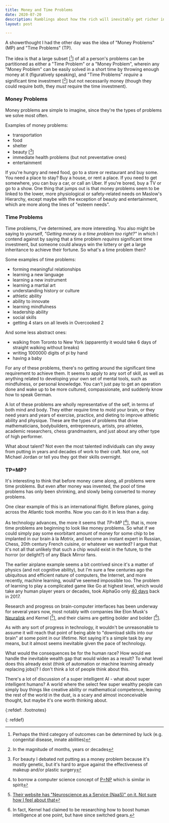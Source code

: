 ```yaml
---
title: Money and Time Problems
date: 2020-07-20
description: Ramblings about how the rich will inevitably get richer in the future.
layout: post

---
```


A showerthought I had the other day was the idea of "Money Problems" (MP) and "Time Problems" (TP).

The idea is that a large subset [[^1]] of all a person's problems can be partitioned as either a "Time Problem" or a "Money Problem", wherein any "Money Problem" can be easily solved in a short time by throwing enough money at it (figuratively speaking), and "Time Problems" *require* a significant time investment [[^2]]  but not necessarily money (though they could require both, they *must* require the time investment).

### Money Problems

Money problems are simple to imagine, since they're the types of problems we solve most often.

Examples of money problems:
* transportation
* food
* shelter
* beauty [[^3]]
* immediate health problems (but not preventative ones)
* entertainment

If you're hungry and need food, go to a store or restaurant and buy some. You need a place to stay? Buy a house, or rent a place. If you need to get somewhere, you can buy a car, or call an Uber. If you're bored, buy a TV or go to a show. One thing that jumps out is that money problems seem to be linked to the lower, more physiological or safety-related needs on Maslow's Hierarchy, except maybe with the exception of beauty and entertainment, which are more along the lines of "esteem needs".

### Time Problems

Time problems, I've determined, are more interesting. You also might be saying to yourself, _"Getting money is a time problem too right?"_ in which I contend against by saying that a time problem *requires* significant time investment, but someone could always win the lottery or get a large inheritance to achieve their fortune. So what's a time problem then?

Some examples of time problems:

* forming meaningful relationships
* learning a new language
* learning a new instrument
* learning a martial art
* understanding history or culture
* athletic ability
* ability to innovate
* learning mindfulness
* leadership ability
* social skills
* getting 4 stars on all levels in Overcooked 2

And some less abstract ones:

* walking from Toronto to New York (apparently it would take 6 days of straight walking without breaks)
* writing 1000000 digits of pi by hand
* having a baby 

For any of these problems, there's no getting around the significant time requirement to achieve them. It seems to apply to any sort of skill, as well as anything related to developing your own set of mental tools, such as mindfulness, or personal knowledge. You can't just pay to get an operation done and wake up to be more cultured, compassionate, and suddenly know how to speak German.

A lot of these problems are wholly representative of the self, in terms of both mind and body. They either require time to mold your brain, or they need years and years of exercise, practice, and dieting to improve athletic ability and physique. These are the types of problems that drive mathematicians, bodybuilders, entrepreneurs, artists, pro athletes, academic researchers, chess grandmasters, and just about any other type of high performer.

What about talent? Not even the most talented individuals can shy away from putting in years and decades of work to their craft. Not one, not Michael Jordan or  tell you they got their skills overnight.

### TP=MP?

It's interesting to think that before money came along, all problems were time problems. But even after money was invented, the pool of time problems has only been shrinking, and slowly being converted to money problems.

One clear example of this is an international flight. Before planes, going across the Atlantic took months. Now you can do it in less than a day. 

As technology advances, the more it seems that _TP=MP_ [[^4]], that is, more time problems are beginning to look like money problems. So what if we could simply pay some exorbitant amount of money for some chip to be implanted in our brain à la _Matrix_, and become an instant expert in Russian, Chess, 20th century French cuisine, or whatever we wanted? I argue that it's not all that unlikely that such a chip would exist in the future, to the horror (or delight?) of any Black Mirror fans.

The earlier airplane example seems a bit contrived since it's a matter of physics (and not cognitive ability), but I'm sure a few centuries ago the ubiquitous and efficient nature of computers, the Internet, and more recently, machine learning, would've seemed impossible too. The problem of learning to play a complicated game like Go at highest level, which would take any human player years or decades, took AlphaGo only [40 days](https://deepmind.com/blog/article/alphago-zero-starting-scratch#:~:text=After%2040%20days%20of%20self,world%20number%20one%20Ke%20Jie) back in 2017. 

Research and progress on brain-computer interfaces has been underway for several years now, most notably with companies like Elon Musk's [Neuralink](https://www.businessinsider.com/elon-musk-neuralink-brain-chip-put-in-human-within-year-2020-5) and Kernel [[^5]], and their claims are getting bolder and bolder [[^6]]. 

As with any sort of progress in technology, it wouldn't be unreasonable to assume it will reach that point of being able to "download skills into our brain" at some point in our lifetime. Not saying it's a simple task by any means, but it almost seems inevitable given the pace of technology.

What would the consequences be for the human race? How would we handle the inevitable wealth gap that would widen as a result? To what level does this already exist (think of automation or machine learning already replacing jobs)? I don't think a lot of people think about this.

There's a lot of discussion of a super intelligent AI - what about super intelligent humans? A world where the select few super wealthy people can simply buy things like creative ability or mathematical competence, leaving the rest of the world in the dust, is a scary and almost inconceivable thought, but maybe it's one worth thinking about.


{:refdef: .footnotes}

[^1]: Perhaps the third category of outcomes can be determined by luck (e.g. congenital disease, innate abilities)
[^2]: In the magnitude of months, years or decades
[^3]: For beauty I debated not putting as a money problem because it's mostly genetic, but it's hard to argue against the effectiveness of makeup and/or plastic surgery
[^4]: to borrow a computer science concept of [P=NP](https://en.wikipedia.org/wiki/P_versus_NP_problem) which is similar in spirit
[^5]: [Their website has \"Neuroscience as a Service \(NaaS\)" on it. Not sure how I feel about that](https://www.kernel.co/)
[^6]: In fact, Kernel had claimed to be researching how to boost human intelligence at one point, but have since switched gears.

{: refdef}
